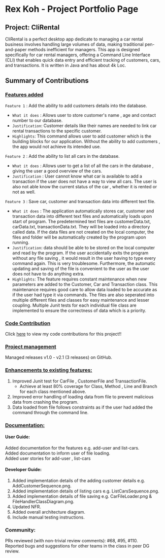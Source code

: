 # Rex Koh - Project Portfolio Page

## Project: CliRental

CliRental is a perfect desktop app dedicate to managing a car rental business involves handling large volumes
of data, making traditional pen-and-paper methods inefficient for managers. This app is designed specifically for car
rental managers, offering a Command Line Interface (CLI) that enables quick data entry and efficient tracking of
customers, cars, and transactions. It is written in Java and has about 4k Loc.

## Summary of Contributions

### <u>Features added</u>

`Feature 1` : Add the ability to add customers details into the database.

* `What it does` : Allows user to store customer's name , age and contact number to our database.
* `Justification`: Customer details like their names are needed to link car rental transactions to the specific customer.
* `Highlights`: This command allows user to add customer which is the building blocks for our application. Without the 
ability to add customers , the app would not achieve its intended use.

`Feature 2` : Add the ability to list all cars in the database.

* `What it does` : Allows user to get a list of all the cars in the database , giving the user a 
good overview of the cars.
* `Justification` : User cannot know what car is available to add a transaction if the user does not have a way to view 
all cars. The user is also not able know the current status of the car , whether it is rented or not as well.

`Feature 3` : Save car, customer and transaction data into different text file.

* `What it does` : The application automatically stores car, customer and transaction data into different text files and 
automatically loads upon start of program. The predetermined text files are customerData.txt, carData.txt,
transactionData.txt. They will be loaded into a directory called data. If the data files are not created on the local
computer, the files and folder will be automatically created by the program upon running.
* `Justification`: data should be able to be stored on the local computer and read by the program. If the user 
accidentally exits the program without any file saving , it would result in the user having to type every command again.
This is very troublesome. Furthermore, the automatic updating and saving of the file is convenient to the user as the 
user does not have to do anything extra. 
* `Highlights`: The feature requires constant maintenance when new parameters are added to the Customer, Car and 
Transaction class. This maintenance requires good care to allow data loaded to be accurate as if the user had type it 
via commands. The files are also seperated into multiple different files and classes for easy maintenance and lesser 
coupling. Multiple Junit tests for each individual file class are implemented to ensure the correctness of data which 
is a priority.

### <u>Code Contribution</u>

Click [here](https://nus-cs2113-ay2425s1.github.io/tp-dashboard/?search=rexkoh425&breakdown=true)
to view my code contributions for this project!!

### <u>Project management</u>

Managed releases v1.0 - v2.1 (3 releases) on GitHub.<br>

### <u>Enhancements to existing features:</u>

1) Improved Junit test for CarFile , CustomerFile and TransactionFile. <br>
   * Achieve at least 80% coverage for Class, Method , Line and Branch for each class mentioned above.
2) Improved error handling of loading data from file to prevent malicious data from crashing the program.<br>
3) Data loaded from file follows constraints as if the user had added the command through the command line.<br>

### <u>Documentation:</u>
#### User Guide:
Added documentation for the features e.g. add-user and list-cars.<br>
Added documentation to inform user of file loading.<br>
Added user stories for add-user , list-cars<br>

#### Developer Guide:
1) Added implementation details of the adding customer details e.g. AddCustomerSequence.png.<br>
2) Added implementation details of listing cars e.g. ListCarsSequence.png.<br>
3) Added implementation details of file saving e.g. CarFileLoader.png & FileHandlerClassDiagram.png.<br>
4) Updated NFR.<br>
5) Added overall architecture diagram.<br>
6) Include manual testing instructions.<br>

### Community:
PRs reviewed (with non-trivial review comments): #68, #95, #110.<br>
Reported bugs and suggestions for other teams in the class in peer DG review.<br>
